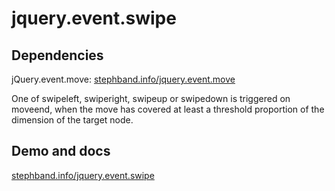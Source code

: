 <h1>jquery.event.swipe</h1>

<h2>Dependencies</h2>
<p>jQuery.event.move: <a href="http://stephband.info/jquery.event.move/">stephband.info/jquery.event.move</a></p>

<p>One of swipeleft, swiperight, swipeup or swipedown is triggered on moveend, when the move has covered at least a threshold proportion of the dimension of the target node.</p>

<h2>Demo and docs</h2>
<a href="http://stephband.info/jquery.event.swipe">stephband.info/jquery.event.swipe</a>